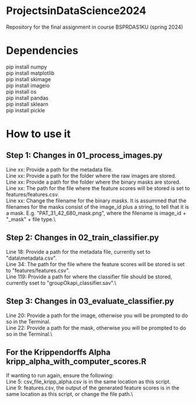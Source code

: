 # ProjectsinDataScience2024
Repository for the final assignment in course BSPRDAS1KU (spring 2024)

# Dependencies
pip install numpy\
pip install matplotlib\
pip install skimage\
pip install imageio\
pip install os\
pip install pandas\
pip install sklearn\
pip install pickle

# How to use it
## Step 1: Changes in 01_process_images.py
Line xx: Provide a path for the metadata file.\
Line xx: Provide a path for the folder where the raw images are stored.\
Line xx: Provide a path for the folder where the binary masks are stored.\
Line xx: The path for the file where the feature scores will be stored is set to features/features.csv.\
Line xx: Change the filename for the binary masks. It is assummed that the filenames for the masks consist of the image_id plus a string, to tell that it is a mask. E.g. "PAT_31_42_680_mask.png", where the filename is image_id + "_mask" + file type.\

## Step 2: Changes in 02_train_classifier.py
Line 18: Provide a path for the metadata file, currently set to "data\metadata.csv".\
Line 34: The path for the file where the feature scores will be stored is set to "features/features.csv".\
Line 119: Provide a path for where the classifier file should be stored, currently sset to "groupOkapi_classifier.sav".\

## Step 3: Changes in 03_evaluate_classifier.py
Line 20: Provide a path for the image, otherwise you will be prompted to do so in the Terminal.\
Line 22: Provide a path for the mask, otherwise you will be prompted to do so in the Terminal.\

## For the Krippendorffs Alpha kripp_alpha_with_computer_scores.R
If wanting to run again, ensure the following:\
Line 5: csv_file_kripp_alpha.csv is in the same location as this script.\
Line 9: features.csv, the output of the generated feature scores is in the same location as this script, or change the file path.\

